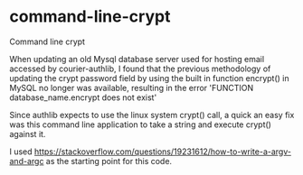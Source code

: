 # command-line-crypt
Command line crypt

When updating an old Mysql database server used for hosting email accessed by courier-authlib, I found that the previous methodology of updating the crypt password field by using the built in function encrypt() in MySQL no longer was available, resulting in the error 'FUNCTION database_name.encrypt does not exist'

Since authlib expects to use the linux system crypt() call, a quick an easy fix was this command line application to take a string and execute crypt() against it.

I used https://stackoverflow.com/questions/19231612/how-to-write-a-argv-and-argc as the starting point for this code.
